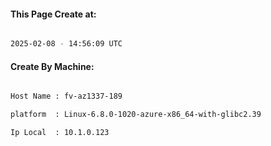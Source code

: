 
   
#### This Page Create at:

```bash

2025-02-08 - 14:56:09 UTC

```

#### Create By Machine:

```bash

Host Name : fv-az1337-189

platform  : Linux-6.8.0-1020-azure-x86_64-with-glibc2.39

Ip Local  : 10.1.0.123

```

